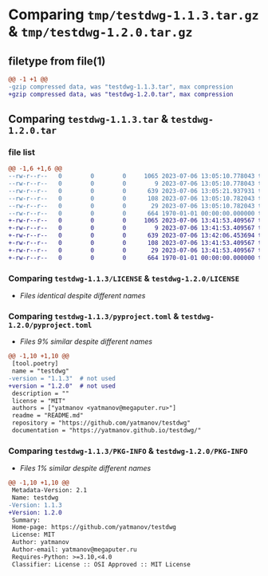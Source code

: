# Comparing `tmp/testdwg-1.1.3.tar.gz` & `tmp/testdwg-1.2.0.tar.gz`

## filetype from file(1)

```diff
@@ -1 +1 @@
-gzip compressed data, was "testdwg-1.1.3.tar", max compression
+gzip compressed data, was "testdwg-1.2.0.tar", max compression
```

## Comparing `testdwg-1.1.3.tar` & `testdwg-1.2.0.tar`

### file list

```diff
@@ -1,6 +1,6 @@
--rw-r--r--   0        0        0     1065 2023-07-06 13:05:10.778043 testdwg-1.1.3/LICENSE
--rw-r--r--   0        0        0        9 2023-07-06 13:05:10.778043 testdwg-1.1.3/README.md
--rw-r--r--   0        0        0      639 2023-07-06 13:05:21.937931 testdwg-1.1.3/pyproject.toml
--rw-r--r--   0        0        0      108 2023-07-06 13:05:10.782043 testdwg-1.1.3/testdwg/__init__.py
--rw-r--r--   0        0        0       29 2023-07-06 13:05:10.782043 testdwg-1.1.3/testdwg/main.py
--rw-r--r--   0        0        0      664 1970-01-01 00:00:00.000000 testdwg-1.1.3/PKG-INFO
+-rw-r--r--   0        0        0     1065 2023-07-06 13:41:53.409567 testdwg-1.2.0/LICENSE
+-rw-r--r--   0        0        0        9 2023-07-06 13:41:53.409567 testdwg-1.2.0/README.md
+-rw-r--r--   0        0        0      639 2023-07-06 13:42:06.453694 testdwg-1.2.0/pyproject.toml
+-rw-r--r--   0        0        0      108 2023-07-06 13:41:53.409567 testdwg-1.2.0/testdwg/__init__.py
+-rw-r--r--   0        0        0       29 2023-07-06 13:41:53.409567 testdwg-1.2.0/testdwg/main.py
+-rw-r--r--   0        0        0      664 1970-01-01 00:00:00.000000 testdwg-1.2.0/PKG-INFO
```

### Comparing `testdwg-1.1.3/LICENSE` & `testdwg-1.2.0/LICENSE`

 * *Files identical despite different names*

### Comparing `testdwg-1.1.3/pyproject.toml` & `testdwg-1.2.0/pyproject.toml`

 * *Files 9% similar despite different names*

```diff
@@ -1,10 +1,10 @@
 [tool.poetry]
 name = "testdwg"
-version = "1.1.3"  # not used
+version = "1.2.0"  # not used
 description = ""
 license = "MIT"
 authors = ["yatmanov <yatmanov@megaputer.ru>"]
 readme = "README.md"
 repository = "https://github.com/yatmanov/testdwg"
 documentation = "https://yatmanov.github.io/testdwg/"
```

### Comparing `testdwg-1.1.3/PKG-INFO` & `testdwg-1.2.0/PKG-INFO`

 * *Files 1% similar despite different names*

```diff
@@ -1,10 +1,10 @@
 Metadata-Version: 2.1
 Name: testdwg
-Version: 1.1.3
+Version: 1.2.0
 Summary: 
 Home-page: https://github.com/yatmanov/testdwg
 License: MIT
 Author: yatmanov
 Author-email: yatmanov@megaputer.ru
 Requires-Python: >=3.10,<4.0
 Classifier: License :: OSI Approved :: MIT License
```

